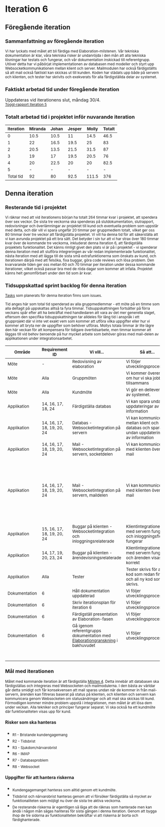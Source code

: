 # Iteration 6

## Föregående iteration

### Sammanfattning av föregående iteration
<sub>Vi har lyckats med målet att bli färdiga med Elaboration-milstenen. Vår tekniska dokumentation är klar, våra tekniska risker är undanröjda i den mån att alla tekniska lösningar har testats och fungerar, och vår dokumentation inskickad till referentgrupp. Utöver detta har vi påbörjat implementationen av databasen med modeller och styrt upp Websocketkommunikationen mellan klient och server. Mailmodulen har också färdigställts så att mail också faktiskt kan skickas ut till kunden. Koden har städats upp både på servern och klienten, och tester har skrivits och exekverats för alla färdigställda delar av systemet. </sub>

### Faktiskt arbetad tid under föregående iteration
Uppdateras vid iterationens slut, måndag 30/4.  
<sub>[Toggl-rapport Iteration 5](reports/toggl_iteration_5.pdf)</sub>

### Totalt arbetad tid i projektet inför nuvarande iteration

|<sub>Iteration</sub>|<sub>Miranda</sub>|<sub>Johan</sub>|<sub>Jesper</sub>|<sub>Molly</sub>|<sub>Totalt</sub>|
|----|----|-----|------------|----------|----|
|<sub>0</sub>|<sub>10.5</sub>|<sub>10.5</sub>|<sub>11</sub>|<sub>14.5</sub>|<sub>46.5</sub>|
|<sub>1</sub>|<sub>22</sub>|<sub>16.5</sub>|<sub>19.5</sub>|<sub>25</sub>|<sub>83</sub>|
|<sub>2</sub>|<sub>20.5</sub>|<sub>13.5</sub>|<sub>21.5</sub>|<sub>31.5</sub>|<sub>87</sub>|
|<sub>3</sub>|<sub>19</sub>|<sub>17</sub>|<sub>19.5</sub>|<sub>20.5</sub>|<sub>76</sub>|
|<sub>4</sub>|<sub>20</sub>|<sub>22.5</sub>|<sub>20</sub>|<sub>20</sub>|<sub>82.5</sub>|
|<sub>5</sub>|<sub>-</sub>|<sub>-</sub>|<sub>-</sub>|<sub>-</sub>|<sub>-</sub>|
|<sub>Total tid</sub>|<sub>92</sub>|<sub>80</sub>|<sub>92.5</sub>|<sub>111.5</sub>|<sub>376</sub>|

## Denna iteration

### Resterande tid i projektet
<sub>Vi räknar med att vid iterationens början ha totalt 264 timmar kvar i projektet, att spendera över sex veckor. De sista tre veckorna ska spenderas på slutdokumentation, slutrapport, redovisningar och överlämningar av projektet till kund och eventuella problem som uppstår med detta, och där vill vi spara ungefär 20 timmar per gruppmedlem totalt, vilket ger oss 80 timmar över tre veckor att färdigställa projektet. Vi vill ha denna tid för att säkerställa att vi kan avrunda projektet på ett bra sätt. Det betyder i sin tur att vi har strax över 180 timmar kvar över de kommande tre veckorna, inkluderat denna Iteration 6, att färdigställa projektets funktionalitet. Det känns rimligt givet den plats vi är på i projektet - vi spenderar denna iteration med att slutföra integreringen av vår redan implementerade funktionalitet, nästa iteration med att lägga till de sista små extrafunktionerna som önskats av kund, och iterationen därpå med att felsöka, fixa buggar, göra code reviews och lösa problem. Den kvarvarande tiden ger oss mellan 60 och 70 timmar per iteration under dessa kommande iterationer, vilket också passar bra med de röda dagar som kommer att infalla. Projektet känns helt genomförbart under den tid som är kvar.</sub>

### Tidsuppskattad sprint backlog för denna iteration
<sub>[Tasks](https://github.com/1dv611-futurum-project/futurum-project/issues?utf8=%E2%9C%93&q=is%3Aissue+label%3A%22Iteration+6%22+) som planerats för denna iteration finns som issues.</sub>

<sub>Tid anges här som total tid spenderad av alla gruppmedlemmar - ett möte på en timme som alla deltagit på uppskattas alltså ta fyra timmar. Tidsuppskattningen fortsätter på förra veckans spår efter att ha bekräftat med handledaren att vara av det mer generella slaget, eftersom den specifika tidsuppskattningen tar alldeles för lång tid i anspråk i ett grupprojekt där vi inte vet exakt vem som kommer att utföra vilka uppgifter eller hur vi kommer att bryta ner de uppgifter som behöver utföras. Mollys totala timmar är lite lägre den här veckan för att kompensera för tidigare övertidsarbete, men timmar kommer att läggas till vid behov beroende på hur mycket arbete som behöver göras med mail-delen av applikationen under integrationsarbetet.</sub>
 
|<sub>Område</sub>|<sub>Requirement ID</sub>|<sub>Vi vill...</sub>|<sub>Så att...</sub>|<sub>Noteringar</sub>|<sub>Appr. Tid(h)</sub>|<sub>Ansvarig</sub>|
|----|-----|------------|----------|-----|-----|-----|
|<sub>Möte</sub>|<sub>-</sub>|<sub>Redovisning av elaboration</sub>|<sub>Vi följer utvecklingsprocessen</sub>|<sub>-</sub>|<sub>4</sub>|<sub>Alla</sub>| 
|<sub>Möte</sub>|<sub>Alla</sub>|<sub>Gruppmöten</sub>|<sub>Vi kommer överens om hur vi ska jobba tillsammans</sub>|<sub>-</sub>|<sub>4</sub>|<sub>Alla</sub>| 
|<sub>Möte</sub>|<sub>Alla</sub>|<sub>Kundmöte</sub>|<sub>Vi gör en delleverans av systemet.</sub>|<sub>-</sub>|<sub>4</sub>|<sub>Alla</sub>| 
|<sub>Applikation</sub>|<sub>14, 16, 17, 18, 24</sub>|<sub>Färdigställa databas</sub>|<sub>Vi kan spara undan uppdateringar av information</sub>|<sub>-</sub>|<sub>7</sub>|<sub>Johan</sub>| 
|<sub>Applikation</sub>|<sub>14, 16, 17, 18, 19, 20, 24</sub>|<sub>Databas - Websocketintegration på servern</sub>|<sub>Vi kan kommunicera mellan klient och databas och spara undan uppdateringar av information</sub>|<sub>-</sub>|<sub>1.5</sub>|<sub>Johan</sub>| 
|<sub>Applikation</sub>|<sub>14, 16, 17, 18, 19, 20, 24</sub>|<sub>Mail - Websocketintegration på servern, socketdelen</sub>|<sub>Vi kan kommunicera med klienten över mail</sub>|<sub>-</sub>|<sub>1.5</sub>|<sub>Johan</sub>|  
|<sub>Applikation</sub>|<sub>14, 16, 17, 18, 19, 20, 24</sub>|<sub>Mail - Websocketintegration på servern, maildelen</sub>|<sub>Vi kan kommunicera med klienten över mail</sub>|<sub>Molly står i standby för eventuellt som behöver göras på mailsidan av den här integrationen - vi vet inte riktigt det förrän integrationen har börjat.</sub>|<sub>0-4</sub>|<sub>Molly</sub>| 
|<sub>Applikation</sub>|<sub>15, 16, 17, 18, 19, 20, 24</sub>|<sub>Buggar på klienten - Websocketintegration och inloggningsrelaterade</sub>|<sub>Klientintegrationen med servern fungerar och inloggningsflödet fungerar</sub>|<sub></sub>|<sub>5</sub>|<sub>Johan</sub>|
|<sub>Applikation</sub>|<sub>14, 17, 19, 20, 23, 24</sub>|<sub>Buggar på klienten - ärendevisningsrelaterade</sub>|<sub>Klientintegrationen med servern fungerar och ärenden visas korrekt</sub>|<sub></sub>|<sub>5</sub>|<sub>Miranda</sub>|
|<sub>Applikation</sub>|<sub>Alla</sub>|<sub>Tester</sub>|<sub>Tester skrivs för all kod som redan finns och all ny kod som skrivs.</sub>|<sub>-</sub>|<sub>8</sub>|<sub>Alla</sub>| 
|<sub>Dokumentation</sub>|<sub>6</sub>|<sub>Håll dokumentation uppdaterad</sub>|<sub>Vi följer utvecklingsprocessen</sub>|<sub>-</sub>|<sub>8</sub>|<sub>Alla</sub>| 
|<sub>Dokumentation</sub>|<sub>6</sub>|<sub>Skriv iterationsplan för iteration 6</sub>|<sub>Vi följer utvecklingsprocessen</sub>|<sub>-</sub>|<sub>1.5</sub>|<sub>Molly</sub>| 
|<sub>Dokumentation</sub>|<sub>6</sub>|<sub>Färdigställ presentation av Elaboration-fasen</sub>|<sub>Vi följer utvecklingsprocessen</sub>|<sub>-</sub>|<sub>6</sub>|<sub>Molly + Miranda</sub>|
|<sub>Dokumentation</sub>|<sub>6</sub>|<sub>Gå igenom referentgrupps dokumentation med [Elaborationgranskning](https://docs.google.com/document/d/1Y5wY5yaChtQz4VvmQoJ72TRmtN3wXmoDDyGGFxvdRys/edit) i bakhuvudet</sub>|<sub>Vi följer utvecklingsprocessen</sub>|<sub>-</sub>|<sub>6</sub>|<sub>Johan + Jesper</sub>|
| | | | |<sub>Total tid i iterationen:</sub>|70| |

### Mål med iterationen
<sub>Målet med kommande iteration är att färdigställa [Milsten 4](https://github.com/1dv611-futurum-project/futurum-project/wiki/Milstenar#milsten-4-project-phase---elaboration-ut%C3%B6kad-funktionalitet). Detta innebär att databasen ska färdigställas och integreras med Websocketen och mailmodulerna. I den bästa av världar går detta smidigt och får konsekvensen att mail sparas undan när de kommer in från mail-servern, ärenden kan filtreras baserat på status på klienten, och klienten och servern kan kommunicera genom Websocketen om statusändringar och att mail ska skickas till kund. Förmodligen kommer mindre problem uppstå i integrationen, men målet är att lösa dem under veckan. Alla tekniker och principer fungerar separat. Vi ska också ha ett kundmöte där funktionaliteten visas upp för kund.</sub>

#### Risker som ska hanteras  
* <sub> R1 - Bristande kundengagemang </sub> 
* <sub> R2 - Tidsbrist </sub> 
* <sub> R3 - Sjukdom/närvarobrist </sub> 
* <sub> R6 - IMAP </sub> 
* <sub> R7 - Databasproblem </sub> 
* <sub> R8 - Websocket </sub> 

#### Uppgifter för att hantera riskerna
* <sub> Kundengagemanget hanteras  som alltid genom ett kundmöte.</sub>
* <sub> Tidsbrist och närvarobrist hanteras genom att vi försöker färdigställa så mycket av funktionaliteten som möjligt nu över de sista tre aktiva veckorna.</sub>
* <sub> De resterande riskerna är egentligen så låga att de räknas som hanterade men kan ändå i någon mån sägas hanteras för sista gången i denna iteration. Genom att bygga ihop de tre sidorna av funktionaliteten bekräftar vi att riskerna är borta och färdighanterade.</sub>